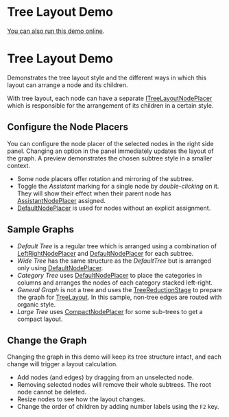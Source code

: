 <!--
 //////////////////////////////////////////////////////////////////////////////
 // @license
 // This file is part of yFiles for HTML 2.5.0.3.
 // Use is subject to license terms.
 //
 // Copyright (c) 2000-2023 by yWorks GmbH, Vor dem Kreuzberg 28,
 // 72070 Tuebingen, Germany. All rights reserved.
 //
 //////////////////////////////////////////////////////////////////////////////
-->
# Tree Layout Demo

[You can also run this demo online](https://live.yworks.com/demos/layout/tree/index.html).

# Tree Layout Demo

Demonstrates the tree layout style and the different ways in which this layout can arrange a node and its children.

With tree layout, each node can have a separate [ITreeLayoutNodePlacer](https://docs.yworks.com/yfileshtml/#/api/ITreeLayoutNodePlacer) which is responsible for the arrangement of its children in a certain style.

## Configure the Node Placers

You can configure the node placer of the selected nodes in the right side panel. Changing an option in the panel immediately updates the layout of the graph. A preview demonstrates the chosen subtree style in a smaller context.

- Some node placers offer rotation and mirroring of the subtree.
- Toggle the _Assistant_ marking for a single node by _double-clicking_ on it. They will show their effect when their parent node has [AssistantNodePlacer](https://docs.yworks.com/yfileshtml/#/api/AssistantNodePlacer) assigned.
- [DefaultNodePlacer](https://docs.yworks.com/yfileshtml/#/api/DefaultNodePlacer) is used for nodes without an explicit assignment.

## Sample Graphs

- _Default Tree_ is a regular tree which is arranged using a combination of [LeftRightNodePlacer](https://docs.yworks.com/yfileshtml/#/api/LeftRightNodePlacer) and [DefaultNodePlacer](https://docs.yworks.com/yfileshtml/#/api/DefaultNodePlacer) for each subtree.
- _Wide Tree_ has the same structure as the _DefaultTree_ but is arranged only using [DefaultNodePlacer](https://docs.yworks.com/yfileshtml/#/api/DefaultNodePlacer).
- _Category Tree_ uses [DefaultNodePlacer](https://docs.yworks.com/yfileshtml/#/api/DefaultNodePlacer) to place the categories in columns and arranges the nodes of each category stacked left-right.
- _General Graph_ is not a tree and uses the [TreeReductionStage](https://docs.yworks.com/yfileshtml/#/api/TreeReductionStage) to prepare the graph for [TreeLayout](https://docs.yworks.com/yfileshtml/#/api/TreeLayout). In this sample, non-tree edges are routed with organic style.
- _Large Tree_ uses [CompactNodePlacer](https://docs.yworks.com/yfileshtml/#/api/CompactNodePlacer) for some sub-trees to get a compact layout.

## Change the Graph

Changing the graph in this demo will keep its tree structure intact, and each change will trigger a layout calculation.

- Add nodes (and edges) by dragging from an unselected node.
- Removing selected nodes will remove their whole subtrees. The root node cannot be deleted.
- Resize nodes to see how the layout changes.
- Change the order of children by adding number labels using the `F2` key.
